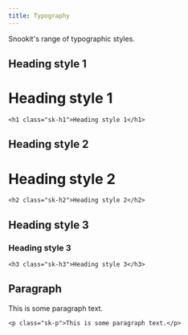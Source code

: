 ```yaml
---
title: Typography
---
```


Snookit's range of typographic styles.

## Heading style 1

<div class="component-example">
    <div class="component-example__content sk-block">
<h1 class="sk-h1">Heading style 1</h1>
</div>
</div>

```
<h1 class="sk-h1">Heading style 1</h1>
```

## Heading style 2

<div class="component-example">
    <div class="component-example__content sk-block">
<h1 class="sk-h2 sk-fontstyle-2">Heading style 2</h1>
</div>
</div>

```
<h2 class="sk-h2">Heading style 2</h2>
```

## Heading style 3

<div class="component-example">
    <div class="component-example__content sk-block">
<h3 class="sk-h3">Heading style 3</h3>
</div>
</div>

```
<h3 class="sk-h3">Heading style 3</h3>
```

## Paragraph

<div class="component-example">
    <div class="component-example__content sk-block">
<p class="sk-p">This is some paragraph text.</p>
</div>
</div>

```
<p class="sk-p">This is some paragraph text.</p>
```
